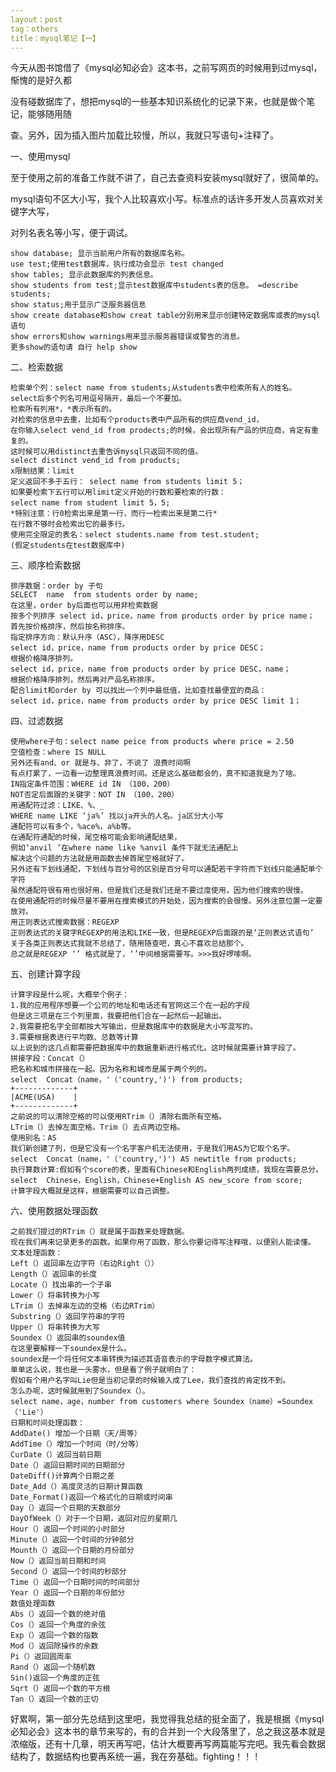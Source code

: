 ```yaml
---
layout：post
tag：others
title：mysql笔记【一】
---
```


今天从图书馆借了《mysql必知必会》这本书，之前写网页的时候用到过mysql，惭愧的是好久都

没有碰数据库了，想把mysql的一些基本知识系统化的记录下来，也就是做个笔记，能够随用随

查。另外，因为插入图片加载比较慢，所以，我就只写语句+注释了。

一、使用mysql

   至于使用之前的准备工作就不讲了，自己去查资料安装mysql就好了，很简单的。

   mysql语句不区大小写，我个人比较喜欢小写。标准点的话许多开发人员喜欢对关键字大写，

对列名表名等小写，便于调试。

	show database; 显示当前用户所有的数据库名称。
	use test;使用test数据库，执行成功会显示 test changed
	show tables; 显示此数据库的列表信息。
	show students from test;显示test数据库中students表的信息。 =describe students;
	show status;用于显示广泛服务器信息
	show create database和show creat table分别用来显示创建特定数据库或表的mysql语句
	show errors和show warnings用来显示服务器错误或警告的消息。	
	更多show的语句请 自行 help show 

二、检索数据

	检索单个列：select name from students;从students表中检索所有人的姓名。
	select后多个列名可用逗号隔开，最后一个不要加。
	检索所有列用*，*表示所有的。
	对检索的信息中去重，比如有个products表中产品所有的供应商vend_id，
	在你输入select vend_id from prodects;的时候，会出现所有产品的供应商，肯定有重复的。
	这时候可以用distinct去重告诉mysql只返回不同的值。
	select distinct vend_id from products;
	x限制结果：limit
	定义返回不多于五行： select name from students limit 5；
	如果要检索下五行可以用limit定义开始的行数和要检索的行数：
	select name from student limit 5，5;
	*特别注意：行0检索出来是第一行，而行一检索出来是第二行*
	在行数不够时会检索出它的最多行。
	使用完全限定的表名：select students.name from test.student;
	(假定students在test数据库中)

三、顺序检索数据

	排序数据：order by 子句
	SELECT 	name  from students order by name;
	在这里，order by后面也可以用非检索数据
	按多个列排序 select id，price，name from products order by price name；
	首先按价格排序，然后按名称排序。
	指定排序方向：默认升序（ASC），降序用DESC
	select id，price，name from products order by price DESC；
	根据价格降序排列。
	select id，price，name from products order by price DESC，name；
	根据价格降序排列，然后再对产品名称排序。
	配合limit和order by 可以找出一个列中最低值，比如查找最便宜的商品：
	select id，price，name from products order by price DESC limit 1；

四、过滤数据

	使用where子句：select name peice from products where price = 2.50
	空值检查：where IS NULL
	另外还有and、or 就是与、非了，不说了 浪费时间啊
	有点打累了，一边看一边整理真浪费时间。还是这么基础都会的，真不知道我是为了啥。
	IN指定条件范围：WHERE id IN （100，200）
	NOT否定后面跟的关键字：NOT IN （100，200）
	用通配符过滤：LIKE、%、_
	WHERE name LIKE ‘ja%’ 找以ja开头的人名。ja区分大小写
	通配符可以有多个，%ace%，a%b等。
	在通配符通配的时候，尾空格可能会影响通配结果，
	例如‘anvil ’在where name like %anvil 条件下就无法通配上
	解决这个问题的方法就是用函数去掉首尾空格就好了。
	另外还有下划线通配，下划线与百分号的区别是百分号可以通配若干字符而下划线只能通配单个字符
	虽然通配符很有用也很好用，但是我们还是我们还是不要过度使用，因为他们搜索的很慢。
	在使用通配符的时候尽量不要用在搜索模式的开始处，因为搜索的会很慢。另外注意位置一定要放对。
	用正则表达式搜索数据：REGEXP
	正则表达式的关键字REGEXP的用法和LIKE一致，但是REGEXP后面跟的是‘正则表达式语句’
	关于各类正则表达式我就不总结了，随用随查吧，真心不喜欢总结那个。
	总之就是REGEXP ‘’ 格式就是了，‘’中间根据需要写。>>>我好啰嗦啊。

五、创建计算字段

	计算字段是什么呢，大概举个例子：
	1.我的应用程序想要一个公司的地址和电话还有官网这三个在一起的字段
	但是这三项是在三个列里面，我要把他们合在一起然后一起输出。
	2.我需要把名字全部都按大写输出，但是数据库中的数据是大小写混写的。
	3.需要根据表进行平均数、总数等计算
	以上说到的这几点都需要把数据库中的数据重新进行格式化。这时候就需要计算字段了。
	拼接字段：Concat（）
	把名称和城市拼接在一起。因为名称和城市是属于两个列的。
	select  Concat（name，'（'country,')') from products;
	+-------------+
	|ACME(USA)    |
	+-------------+
	之前说的可以清除空格的可以使用RTrim（）清除右面所有空格。
	LTrim（）去掉左面空格。Trim（）去点两边空格。
	使用别名：AS
	我们新创建了列，但是它没有一个名字客户机无法使用，于是我们用AS为它取个名字。
	select  Concat（name，'（'country,')') AS newtitle from products;
	执行算数计算:假如有个score的表，里面有Chinese和English两列成绩，我现在需要总分。
	select  Chinese，English，Chinese+English AS new_score from score;
	计算字段大概就是这样，根据需要可以自己调整。

六、使用数据处理函数

	之前我们提过的RTrim（）就是属于函数来处理数据。
	现在我们再来记录更多的函数。如果你用了函数，那么你要记得写注释哦，以便别人能读懂。
	文本处理函数：
	Left（）返回串左边字符（右边Right（））
	Length（）返回串的长度
	Locate（）找出串的一个子串
	Lower（）将串转换为小写
	LTrim（）去掉串左边的空格（右边RTrim）
	Substring（）返回字符串的字符
	Upper（）将串转换为大写
	Soundex（）返回串的soundex值
	在这里要解释一下soundex是什么。
	soundex是一个将任何文本串转换为描述其语音表示的字母数字模式算法。
	单单这么说，我也是一头雾水，但是看了例子就明白了：
	假如有个用户名字叫Lie但是当初记录的时候输入成了Lee，我们查找的肯定找不到。
	怎么办呢，这时候就用到了Soundex（）。
	select name，age，number from customers where Soundex（name）=Soundex（'Lie'）
	日期和时间处理函数：
	AddDate() 增加一个日期（天/周等）
	AddTime（）增加一个时间（时/分等）
	CurDate（）返回当前日期
	Date（）返回日期时间的日期部分
	DateDiff()计算两个日期之差
	Date_Add（）高度灵活的日期计算函数
	Date_Format()返回一个格式化的日期或时间串
	Day（）返回一个日期的天数部分
	DayOfWeek（）对于一个日期，返回对应的星期几
	Hour（）返回一个时间的小时部分
	Minute（）返回一个时间的分钟部分
	Mounth（）返回一个日期的月份部分
	Now（）返回当前日期和时间
	Second（）返回一个时间的秒部分
	Time（）返回一个日期时间的时间部分
	Year（）返回一个日期的年份部分
	数值处理函数
	Abs（）返回一个数的绝对值
	Cos（）返回一个角度的余弦
	Exp（）返回一个数的指数
	Mod（）返回除操作的余数
	Pi（）返回圆周率
	Rand（）返回一个随机数
	Sin()返回一个角度的正弦
	Sqrt（）返回一个数的平方根
	Tan（）返回一个数的正切


好累啊，第一部分先总结到这里吧，我觉得我总结的挺全面了，我是根据《mysql必知必会》这本书的章节来写的，有的合并到一个大段落里了，总之我这基本就是浓缩版，还有十几章，明天再写吧，估计大概要再写两篇能写完吧。我先看会数据结构了，数据结构也要再系统一遍，我在夯基础。fighting！！！
	
